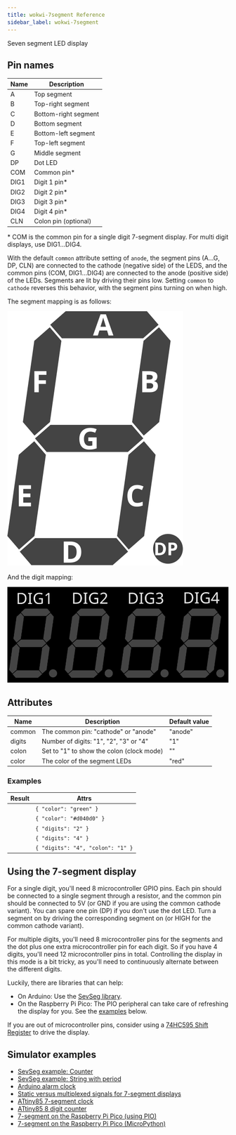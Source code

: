 ```yaml
---
title: wokwi-7segment Reference
sidebar_label: wokwi-7segment
---
```


Seven segment LED display

<wokwi-7segment />

## Pin names

| Name | Description          |
| ---- | -------------------- |
| A    | Top segment          |
| B    | Top-right segment    |
| C    | Bottom-right segment |
| D    | Bottom segment       |
| E    | Bottom-left segment  |
| F    | Top-left segment     |
| G    | Middle segment       |
| DP   | Dot LED              |
| COM  | Common pin\*         |
| DIG1 | Digit 1 pin\*        |
| DIG2 | Digit 2 pin\*        |
| DIG3 | Digit 3 pin\*        |
| DIG4 | Digit 4 pin\*        |
| CLN  | Colon pin (optional) |

\* COM is the common pin for a single digit 7-segment display. For multi digit displays, use DIG1…DIG4.

With the default `common` attribute setting of `anode`, the segment pins (A…G, DP, CLN) are connected to the cathode (negative side) of the LEDS, and the common pins (COM, DIG1…DIG4) are connected to the anode (positive side) of the LEDs. Segments are lit by driving their pins low. Setting `common` to `cathode` reverses this behavior, with the segment pins turning on when high.  

The segment mapping is as follows:

![7-segment display segment mapping](wokwi-7segment-diagram.svg)

And the digit mapping:

![7-segment display digit mapping](wokwi-7segment-digits.svg)

## Attributes

| Name   | Description                               | Default value |
| ------ | ----------------------------------------- | ------------- |
| common | The common pin: "cathode" or "anode"      | "anode"       |
| digits | Number of digits: "1", "2", "3" or "4"    | "1"           |
| colon  | Set to "1" to show the colon (clock mode) | ""            |
| color  | The color of the segment LEDs             | "red"         |

### Examples

| Result                                                        | Attrs                             |
| ------------------------------------------------------------- | --------------------------------- |
| <wokwi-7segment color="green" values="[1,1,1,1,0,1,1,0]" />   | `{ "color": "green" }`            |
| <wokwi-7segment color="#d040d0" values="[1,1,1,1,0,1,1,0]" /> | `{ "color": "#d040d0" }`          |
| <wokwi-7segment digits="2" />                                 | `{ "digits": "2" }`               |
| <wokwi-7segment digits="4" />                                 | `{ "digits": "4" }`               |
| <wokwi-7segment digits="4" colon="1" colonValue="1" />        | `{ "digits": "4", "colon": "1" }` |

## Using the 7-segment display

For a single digit, you'll need 8 microcontroller GPIO pins. Each pin should be connected to a single segment through a resistor,
and the common pin should be connected to 5V (or GND if you are using the common cathode variant). You can spare one pin (DP) if you don't use the dot LED. Turn a segment on by driving the corresponding segment on (or HIGH for the common cathode variant).

For multiple digits, you'll need 8 microcontroller pins for the segments and the dot plus one extra microcontroller pin for each digit. So if you have 4 digits, you'll need 12 microcontroller pins in total. Controlling the display in this mode is a bit tricky, as you'll need to continuously alternate between the different digits.

Luckily, there are libraries that can help:

- On Arduino: Use the [SevSeg library](https://wokwi.com/projects/344891439152366164).
- On the Raspberry Pi Pico: The PIO peripheral can take care of refreshing the display for you. See the [examples](#simulator-examples) below.

If you are out of microcontroller pins, consider using a [74HC595 Shift Register](wokwi-74hc595) to drive the display.

## Simulator examples

- [SevSeg example: Counter](https://wokwi.com/projects/344891439152366164)
- [SevSeg example: String with period](https://wokwi.com/projects/344893935754150484)
- [Arduino alarm clock](https://wokwi.com/projects/297787059514376717)
- [Static versus multiplexed signals for 7-segment displays](https://wokwi.com/projects/397598198000164865)
- [ATtiny85 7-segment clock](https://wokwi.com/projects/301366580039647753)
- [ATtiny85 8 digit counter](https://wokwi.com/projects/301304715310793225)
- [7-segment on the Raspberry Pi Pico (using PIO)](https://wokwi.com/projects/301404853501952521)
- [7-segment on the Raspberry Pi Pico (MicroPython)](https://wokwi.com/projects/300936948537623048)

